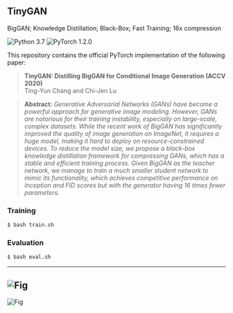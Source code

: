 ## TinyGAN
BigGAN; Knowledge Distillation; Black-Box; Fast Training; 16x compression

![Python 3.7](https://img.shields.io/badge/python-3.7-green.svg?style=plastic)
![PyTorch 1.2.0](https://img.shields.io/badge/pytorch-1.2.0-green.svg?style=plastic)

This repository contains the official PyTorch implementation of the following paper:

> **TinyGAN: Distilling BigGAN for Conditional Image Generation (ACCV 2020)**<br>
> Ting-Yun Chang and Chi-Jen Lu<br>

>
> **Abstract:** *Generative Adversarial Networks (GANs) have become a powerful approach for generative image modeling. However, GANs are notorious for their training instability, especially on large-scale, complex datasets. While the recent work of BigGAN has significantly improved the quality of image generation on ImageNet, it requires a huge model, making it hard to deploy on resource-constrained devices. To reduce the model size, we propose a black-box knowledge distillation framework for compressing GANs, which has a stable and efficient training process. Given BigGAN as the teacher network, we manage to train a much smaller student network to mimic its functionality, which achieves competitive performance on Inception and FID scores but with the generator having 16 times fewer parameters.*

### Training
```bash
$ bash train.sh
```

### Evaluation
```bash
$ bash eval.sh
```

---
![Fig](https://terarachang.github.io/files/TinyGAN_flow.png)
---
![Fig](https://terarachang.github.io/files/TinyGAN_demo.png)
